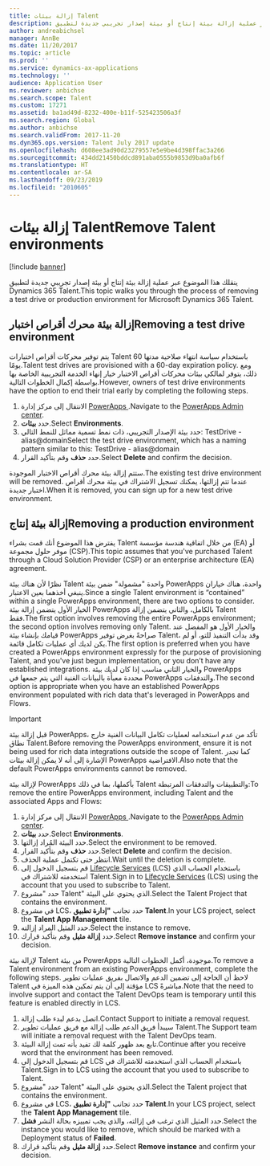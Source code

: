 ```yaml
---
title: إزالة بيئات Talent
description: ينقلك هذا الموضوع عبر عملية إزالة بيئة إنتاج أو بيئة إصدار تجريبي جديدة لتطبيق Dynamics 365 Talent.
author: andreabichsel
manager: AnnBe
ms.date: 11/20/2017
ms.topic: article
ms.prod: ''
ms.service: dynamics-ax-applications
ms.technology: ''
audience: Application User
ms.reviewer: anbichse
ms.search.scope: Talent
ms.custom: 17271
ms.assetid: ba1ad49d-8232-400e-b11f-525423506a3f
ms.search.region: Global
ms.author: anbichse
ms.search.validFrom: 2017-11-20
ms.dyn365.ops.version: Talent July 2017 update
ms.openlocfilehash: d608ee3ad90d23279557e5e9be4d398ffac3a266
ms.sourcegitcommit: 434dd21450bddcd891aba0555b9853d9ba0afb6f
ms.translationtype: HT
ms.contentlocale: ar-SA
ms.lasthandoff: 09/23/2019
ms.locfileid: "2010605"
---
```

# <a name="remove-talent-environments"></a><span data-ttu-id="8560f-103">إزالة بيئات Talent</span><span class="sxs-lookup"><span data-stu-id="8560f-103">Remove Talent environments</span></span>

[!include [banner](includes/banner.md)]

<span data-ttu-id="8560f-104">ينقلك هذا الموضوع عبر عملية إزالة بيئة إنتاج أو بيئة إصدار تجريبي جديدة لتطبيق Dynamics 365 Talent.</span><span class="sxs-lookup"><span data-stu-id="8560f-104">This topic walks you through the process of removing a test drive or production environment for Microsoft Dynamics 365 Talent.</span></span>

## <a name="removing-a-test-drive-environment"></a><span data-ttu-id="8560f-105">إزالة بيئة محرك أقراص اختبار</span><span class="sxs-lookup"><span data-stu-id="8560f-105">Removing a test drive environment</span></span>

<span data-ttu-id="8560f-106">يتم توفير محركات أقراص اختبارات Talent باستخدام سياسة انتهاء صلاحية مدتها 60 يومًا.</span><span class="sxs-lookup"><span data-stu-id="8560f-106">Talent test drives are provisioned with a 60-day expiration policy.</span></span> <span data-ttu-id="8560f-107">ومع ذلك، يتوفر لمالكي بيئات محركات أقراص الاختبار خيار إنهاء الخدمة التجريبية الخاصة بها بواسطة إكمال الخطوات التالية.</span><span class="sxs-lookup"><span data-stu-id="8560f-107">However, owners of test drive environments have the option to end their trial early by completing the following steps.</span></span> 

1. <span data-ttu-id="8560f-108">الانتقال إلى مركز إدارة [PowerApps ](https://admin.businessplatform.microsoft.com/).</span><span class="sxs-lookup"><span data-stu-id="8560f-108">Navigate to the [PowerApps Admin center](https://admin.businessplatform.microsoft.com/).</span></span>
2. <span data-ttu-id="8560f-109">حدد **بيئات**.</span><span class="sxs-lookup"><span data-stu-id="8560f-109">Select **Environments**.</span></span>
3. <span data-ttu-id="8560f-110">حدد بيئة الإصدار التجريبي، ذات نمط تسمية مماثل للنمط التالي: TestDrive - alias@domain</span><span class="sxs-lookup"><span data-stu-id="8560f-110">Select the test drive environment, which has a naming pattern similar to this: TestDrive - alias@domain</span></span>
4. <span data-ttu-id="8560f-111">حدد **حذف** وقم بتأكيد القرار.</span><span class="sxs-lookup"><span data-stu-id="8560f-111">Select **Delete** and confirm the decision.</span></span> 

<span data-ttu-id="8560f-112">ستتم إزالة بيئة محرك أقراص الاختبار الموجودة.</span><span class="sxs-lookup"><span data-stu-id="8560f-112">The existing test drive environment will be removed.</span></span> <span data-ttu-id="8560f-113">عندما تتم إزالتها، يمكنك تسجيل الاشتراك في بيئة محرك أقراص اختبار جديدة.</span><span class="sxs-lookup"><span data-stu-id="8560f-113">When it is removed, you can sign up for a new test drive environment.</span></span> 

## <a name="removing-a-production-environment"></a><span data-ttu-id="8560f-114">إزالة بيئة إنتاج</span><span class="sxs-lookup"><span data-stu-id="8560f-114">Removing a production environment</span></span>

<span data-ttu-id="8560f-115">يفترض هذا الموضوع أنك قمت بشراء Talent من خلال اتفاقية هندسة مؤسسة (EA) أو موفر حلول مجموعة (CSP).</span><span class="sxs-lookup"><span data-stu-id="8560f-115">This topic assumes that you've purchased Talent through a Cloud Solution Provider (CSP) or an enterprise architecture (EA) agreement.</span></span> 

<span data-ttu-id="8560f-116">نظرًا لأن هناك بيئة Talent واحدة "مشمولة" ضمن بيئة PowerApps واحدة، هناك خياران ينبغي أخذهما بعين الاعتبار.</span><span class="sxs-lookup"><span data-stu-id="8560f-116">Since a single Talent environment is “contained” within a single PowerApps environment, there are two options to consider.</span></span> <span data-ttu-id="8560f-117">الخيار الأول يتضمن إزالة بيئة PowerApps بالكامل، والثاني يتضمن إزالة Talent فقط.</span><span class="sxs-lookup"><span data-stu-id="8560f-117">The first option involves removing the entire PowerApps environment; the second option involves removing only Talent.</span></span> <span data-ttu-id="8560f-118">والخيار الأول هو المفضل عند قيامك بإنشاء بيئة PowerApps صراحةً بغرض توفير Talent، وقد بدأت التنفيذ للتو، أو لم يكن لديك أي عمليات تكامل قائمة.</span><span class="sxs-lookup"><span data-stu-id="8560f-118">The first option is preferred when you have created a PowerApps environment expressly for the purpose of provisioning Talent, and you've just begun implementation, or you don’t have any established integrations.</span></span> <span data-ttu-id="8560f-119">والخيار الثاني مناسب إذا كان لديك بيئة PowerApps محددة معبأة بالبيانات الغنية التي يتم جمعها في PowerApps والتدفقات.</span><span class="sxs-lookup"><span data-stu-id="8560f-119">The second option is appropriate when you have an established PowerApps environment populated with rich data that's leveraged in PowerApps and Flows.</span></span>

> [!Important]
> <span data-ttu-id="8560f-120">قبل إزالة بيئة PowerApps، تأكد من عدم استخدامه لعمليات تكامل البيانات الغنية خارج نطاق Talent.</span><span class="sxs-lookup"><span data-stu-id="8560f-120">Before removing the PowerApps environment, ensure it is not being used for rich data integrations outside the scope of Talent.</span></span> <span data-ttu-id="8560f-121">كما تجدر الإشارة إلى أنه لا يمكن إزالة بيئات PowerApps الافتراضية.</span><span class="sxs-lookup"><span data-stu-id="8560f-121">Also note that the default PowerApps environments cannot be removed.</span></span> 

<span data-ttu-id="8560f-122">لإزالة بيئة PowerApps بأكملها، بما في ذلك Talent والتطبيقات والتدفقات المرتبطة:</span><span class="sxs-lookup"><span data-stu-id="8560f-122">To remove the entire PowerApps environment, including Talent and the associated Apps and Flows:</span></span>

1. <span data-ttu-id="8560f-123">الانتقال إلى مركز إدارة [PowerApps ](https://admin.businessplatform.microsoft.com/).</span><span class="sxs-lookup"><span data-stu-id="8560f-123">Navigate to the [PowerApps Admin center](https://admin.businessplatform.microsoft.com/).</span></span>
2. <span data-ttu-id="8560f-124">حدد **بيئات**.</span><span class="sxs-lookup"><span data-stu-id="8560f-124">Select **Environments**.</span></span>
3. <span data-ttu-id="8560f-125">حدد البيئة المُراد إزالتها.</span><span class="sxs-lookup"><span data-stu-id="8560f-125">Select the environment to be removed.</span></span>
4. <span data-ttu-id="8560f-126">حدد **حذف** وقم بتأكيد القرار.</span><span class="sxs-lookup"><span data-stu-id="8560f-126">Select **Delete** and confirm the decision.</span></span> 
5. <span data-ttu-id="8560f-127">انتظر حتى تكتمل عملية الحذف.</span><span class="sxs-lookup"><span data-stu-id="8560f-127">Wait until the deletion is complete.</span></span>
6. <span data-ttu-id="8560f-128">قم بتسجيل الدخول إلى [Lifecycle Services](https://lcs.dynamics.com/Logon/Index) (‏LCS‏) باستخدام الحساب الذي استخدمته للاشتراك في Talent.</span><span class="sxs-lookup"><span data-stu-id="8560f-128">Sign in to [Lifecycle Services](https://lcs.dynamics.com/Logon/Index) (LCS) using the account that you used to subscribe to Talent.</span></span> 
7. <span data-ttu-id="8560f-129">حدد "مشروع Talent" الذي يحتوي على البيئة.</span><span class="sxs-lookup"><span data-stu-id="8560f-129">Select the Talent Project that contains the environment.</span></span> 
8. <span data-ttu-id="8560f-130">في مشروع LCS، حدد تجانب **"إدارة تطبيق Talent**.</span><span class="sxs-lookup"><span data-stu-id="8560f-130">In your LCS project, select the **Talent App Management** tile.</span></span> 
9. <span data-ttu-id="8560f-131">حدد المثيل المراد إزالته.</span><span class="sxs-lookup"><span data-stu-id="8560f-131">Select the instance to remove.</span></span> 
10. <span data-ttu-id="8560f-132">حدد **إزالة مثيل** وقم بتأكيد قرارك.</span><span class="sxs-lookup"><span data-stu-id="8560f-132">Select **Remove instance** and confirm your decision.</span></span>  

<span data-ttu-id="8560f-133">لإزالة بيئة Talent من بيئة PowerApps موجودة، أكمل الخطوات التالية.</span><span class="sxs-lookup"><span data-stu-id="8560f-133">To remove a Talent environment from an existing PowerApps environment, complete the following steps.</span></span> <span data-ttu-id="8560f-134">لاحظ أن الحاجة إلى تضمين الدعم والاتصال بفريق عمليات تطوير Talent مؤقتة إلى أن يتم تمكين هذه الميزة في LCS مباشرةً.</span><span class="sxs-lookup"><span data-stu-id="8560f-134">Note that the need to involve support and contact the Talent DevOps team is temporary until this feature is enabled directly in LCS.</span></span>

1. <span data-ttu-id="8560f-135">اتصل بدعم لبدء طلب إزالة.</span><span class="sxs-lookup"><span data-stu-id="8560f-135">Contact Support to initiate a removal request.</span></span>
2. <span data-ttu-id="8560f-136">سيبدأ فريق الدعم طلب إزالة مع فريق عمليات تطوير Talent.</span><span class="sxs-lookup"><span data-stu-id="8560f-136">The Support team will initiate a removal request with the Talent DevOps team.</span></span> 
3. <span data-ttu-id="8560f-137">تابع بعد ظهور كلمة لك تفيد بأنه تمت إزالة البيئة.</span><span class="sxs-lookup"><span data-stu-id="8560f-137">Continue after you receive word that the environment has been removed.</span></span>
4.  <span data-ttu-id="8560f-138">قم بتسجيل الدخول إلى LCS باستخدام الحساب الذي استخدمته للاشتراك في Talent.</span><span class="sxs-lookup"><span data-stu-id="8560f-138">Sign in to LCS using the account that you used to subscribe to Talent.</span></span> 
5. <span data-ttu-id="8560f-139">حدد "مشروع Talent" الذي يحتوي على البيئة.</span><span class="sxs-lookup"><span data-stu-id="8560f-139">Select the Talent project that contains the environment.</span></span> 
6. <span data-ttu-id="8560f-140">في مشروع LCS، حدد تجانب **"إدارة تطبيق Talent**.</span><span class="sxs-lookup"><span data-stu-id="8560f-140">In your LCS project, select the **Talent App Management** tile.</span></span> 
7. <span data-ttu-id="8560f-141">حدد المثيل الذي ترغب في إزالته، والذي يجب تمييزه بحالة النشر **فشل**.</span><span class="sxs-lookup"><span data-stu-id="8560f-141">Select the instance you would like to remove, which should be marked with a Deployment status of **Failed**.</span></span>
8. <span data-ttu-id="8560f-142">حدد **إزالة مثيل** وقم بتأكيد قرارك.</span><span class="sxs-lookup"><span data-stu-id="8560f-142">Select **Remove instance** and confirm your decision.</span></span> 

